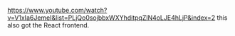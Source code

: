 https://www.youtube.com/watch?v=V1xIa6JemeI&list=PLjQo0sojbbxWXYhditpqZlN4oLJE4hLjP&index=2
this also got the React frontend.